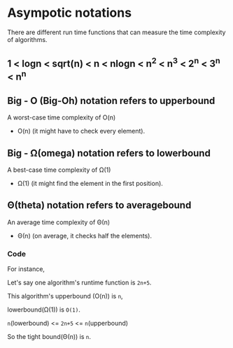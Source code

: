 # Asympotic notations

There are different run time functions that can measure the time complexity of algorithms.

## 1 < logn < sqrt(n) < n < nlogn < n<sup>2</sup> < n<sup>3</sup> < 2<sup>n</sup> < 3<sup>n</sup> < n<sup>n</sup>


## Big - O (Big-Oh) notation refers to upperbound

A worst-case time complexity of O(n)

- O(n) (it might have to check every element).

## Big - Ω(omega) notation refers to lowerbound

A best-case time complexity of Ω(1)

- Ω(1) (it might find the element in the first position).

## Θ(theta) notation refers to averagebound

An average time complexity of Θ(n)

- Θ(n) (on average, it checks half the elements).

### Code 

For instance,

Let's say one algorithm's runtime function is `2n+5`.

This algorithm's upperbound (O(n)) is `n`,

lowerbound(Ω(1)) is `O(1)`.

`n`(lowerbound) <= `2n+5` <= `n`(upperbound)

So the tight bound(Θ(n)) is `n`.
